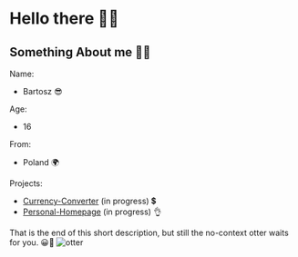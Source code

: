 # Hello there 👋😀

## Something About me 🧙‍♂️

Name:
- Bartosz 😎

Age:
- 16

From:
- Poland 🌍

Projects:
- [Currency-Converter](https://siedemus.github.io/Currency-Converter/) (in progress) 💲
- [Personal-Homepage](https://siedemus.github.io/Personal-Homepage/) (in progress) 👌

That is the end of this short description, but still the no-context otter waits for you. 😀🦦
![otter](https://media2.giphy.com/media/26gssIytJvy1b1THO/200w.webp?cid=ecf05e476cky2rvschu9wu9voivkf23jlmovg1hof47z44j2&rid=200w.webp&ct=g)




<!--
**Siedemus/siedemus** is a ✨ _special_ ✨ repository because its `README.md` (this file) appears on your GitHub profile.

Here are some ideas to get you started:

- 🔭 I’m currently working on ...
- 🌱 I’m currently learning ...
- 👯 I’m looking to collaborate on ...
- 🤔 I’m looking for help with ...
- 💬 Ask me about ...
- 📫 How to reach me: ...
- 😄 Pronouns: ...
- ⚡ Fun fact: ...
-->
